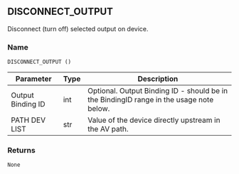 ## DISCONNECT\_OUTPUT

Disconnect (turn off) selected output on device.


### Name

`DISCONNECT_OUTPUT ()`


| Parameter         | Type | Description                                                                             |
| ----------------- | ---- | --------------------------------------------------------------------------------------- |
| Output Binding ID | int  | Optional. Output Binding ID - should be in the BindingID range in the usage note below. |
| PATH DEV LIST     | str  | Value of the device directly upstream in the AV path.                                   |


### Returns

`None`